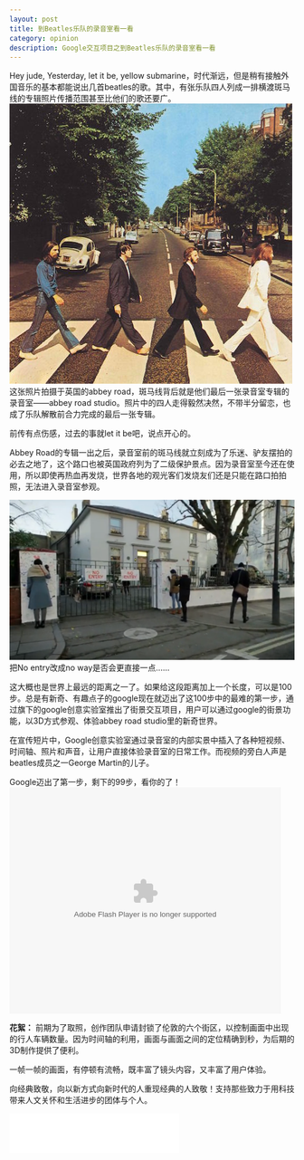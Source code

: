 ```yaml
---
layout: post
title: 到Beatles乐队的录音室看一看
category: opinion
description: Google交互项目之到Beatles乐队的录音室看一看
---
```


Hey jude, Yesterday, let it be, yellow submarine，时代渐远，但是稍有接触外国音乐的基本都能说出几首beatles的歌。其中，有张乐队四人列成一排横渡斑马线的专辑照片传播范围甚至比他们的歌还要广。
![beatles](/images/opinion/beatles.jpg)
这张照片拍摄于英国的abbey road，斑马线背后就是他们最后一张录音室专辑的录音室——abbey road studio。照片中的四人走得毅然决然，不带半分留恋，也成了乐队解散前合力完成的最后一张专辑。

前传有点伤感，过去的事就let it be吧，说点开心的。

Abbey Road的专辑一出之后，录音室前的斑马线就立刻成为了乐迷、驴友摆拍的必去之地了，这个路口也被英国政府列为了二级保护景点。因为录音室至今还在使用，所以即使再热血再发烧，世界各地的观光客们发烧友们还是只能在路口拍拍照，无法进入录音室参观。

![abbeyroad](/images/opinion/abbey_road.png)
把No entry改成no way是否会更直接一点......

这大概也是世界上最远的距离之一了。如果给这段距离加上一个长度，可以是100步。总是有新奇、有趣点子的google现在就迈出了这100步中的最难的第一步，通过旗下的google创意实验室推出了街景交互项目，用户可以通过google的街景功能，以3D方式参观、体验abbey road studio里的新奇世界。

在宣传短片中，Google创意实验室通过录音室的内部实景中插入了各种短视频、时间轴、照片和声音，让用户直接体验录音室的日常工作。而视频的旁白人声是beatles成员之一George Martin的儿子。

Google迈出了第一步，剩下的99步，看你的了！
<embed src="http://player.youku.com/player.php/sid/XOTM5MjgwNDk2/v.swf" allowFullScreen="true" quality="high" width="480" height="400" align="middle" allowScriptAccess="always" type="application/x-shockwave-flash"></embed>


**花絮：**
前期为了取照，创作团队申请封锁了伦敦的六个街区，以控制画面中出现的行人车辆数量。因为时间轴的利用，画面与画面之间的定位精确到秒，为后期的3D制作提供了便利。

一帧一帧的画面，有停顿有流畅，既丰富了镜头内容，又丰富了用户体验。

向经典致敬，向以新方式向新时代的人重现经典的人致敬！支持那些致力于用科技带来人文关怀和生活进步的团体与个人。

<embed src="/music/yesterday.mp3" autostart="true" loop="true" width="300" height="70"> </embed>



[feimengspirit]:    http://feimengspirit.com  "feimengspirit"


